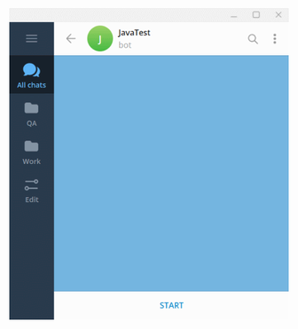 <img src="https://github.com/OksanaKZ/Telegram-Bots/blob/main/TestYourKnowledgeBot%20(Java)/preview.gif">
